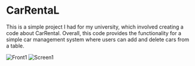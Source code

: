 # CarRentaL
This is a simple project I had for my university, which involved creating a code about CarRental. Overall, this code provides the functionality for a simple car management system where users can add and delete cars from a table.

![Front1](https://github.com/user-attachments/assets/7751573d-8da9-44db-ac9e-e9f196e05ad8)
![Screen1](https://github.com/user-attachments/assets/bc4dc29d-6518-4c1c-a658-8d17418f15ec)
